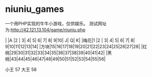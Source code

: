 niuniu_games
============

一个用PHP实现的牛牛小游戏，仅供娱乐。
测试网址为:http://42.121.13.104/game/niuniu.php

|    |A |2 | 3| 4| 5| 6| 7| 8| 9|10| J| Q| K|
|梅花|1 |2 | 3| 4| 5| 6| 7| 8| 9|10|11|12|13|14|
|方块|15|16|17|18|19|20|21|22|23|24|25|26|27|28|
|红桃|29|30|31|32|33|34|35|36|37|38|39|40|41|42|
|黑桃|43|44|45|46|47|48|49|50|51|52|53|54|55|56|

小王    57
大王    58
